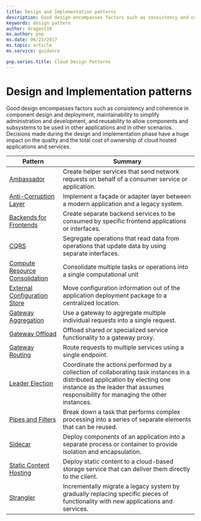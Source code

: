 ```yaml
---
title: Design and Implementation patterns
description: Good design encompasses factors such as consistency and coherence in component design and deployment, maintainability to simplify administration and development, and reusability to allow components and subsystems to be used in other applications and in other scenarios. Decisions made during the design and implementation phase have a huge impact on the quality and the total cost of ownership of cloud hosted applications and services.
keywords: design pattern
author: dragon119
ms.author: pnp
ms.date: 06/23/2017
ms.topic: article
ms.service: guidance

pnp.series.title: Cloud Design Patterns
---
```


# Design and Implementation patterns

Good design encompasses factors such as consistency and coherence in component design and deployment, maintainability to simplify administration and development, and reusability to allow components and subsystems to be used in other applications and in other scenarios. Decisions made during the design and implementation phase have a huge impact on the quality and the total cost of ownership of cloud hosted applications and services.

| Pattern | Summary |
| ------- | ------- |
| [Ambassador](../ambassador.md) | Create helper services that send network requests on behalf of a consumer service or application. |
| [Anti-Corruption Layer](../anti-corruption-layer.md) | Implement a façade or adapter layer between a modern application and a legacy system. |
| [Backends for Frontends](../backends-for-frontends.md) | Create separate backend services to be consumed by specific frontend applications or interfaces. |
| [CQRS](../cqrs.md) | Segregate operations that read data from operations that update data by using separate interfaces. |
| [Compute Resource Consolidation](../compute-resource-consolidation.md) | Consolidate multiple tasks or operations into a single computational unit |
| [External Configuration Store](../external-configuration-store.md) | Move configuration information out of the application deployment package to a centralized location. |
| [Gateway Aggregation](../gateway-aggregation.md) | Use a gateway to aggregate multiple individual requests into a single request. |
| [Gateway Offload](../gateway-offload.md) | Offload shared or specialized service functionality to a gateway proxy. |
| [Gateway Routing](../gateway-routing.md) | Route requests to multiple services using a single endpoint. |
| [Leader Election](../leader-election.md) | Coordinate the actions performed by a collection of collaborating task instances in a distributed application by electing one instance as the leader that assumes responsibility for managing the other instances. |
| [Pipes and Filters](../pipes-and-filters.md) | Break down a task that performs complex processing into a series of separate elements that can be reused. |
| [Sidecar](../sidecar.md) | Deploy components of an application into a separate process or container to provide isolation and encapsulation. |
| [Static Content Hosting](../static-content-hosting.md) | Deploy static content to a cloud-based storage service that can deliver them directly to the client. |
| [Strangler](../strangler.md) | Incrementally migrate a legacy system by gradually replacing specific pieces of functionality with new applications and services. |